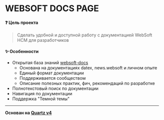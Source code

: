 # WEBSOFT DOCS PAGE
#### ❓ Цель проекта
> Сделать удобной и доступной работу с документацией WebSoft HCM для разработчиков

#### ✨ Особенности
- Открытая база знаний [websoft-docs](https://github.com/punkhomov/websoft-docs)
  -  Основана на документациях datex, news.websoft и личном опыте
  -  Единый формат документации
  -  Поддерживается сообществом
  -  Описание полезных практик, фич, рекомендаций по разработке
- Полнотекстовый поиск по документации
- Навигация по документации
- Поддержка "Темной темы"

---
__Основан на [Quartz v4](https://quartz.jzhao.xyz/)__
